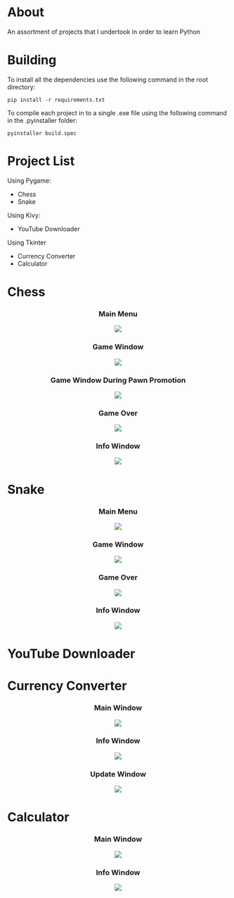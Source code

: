 # About
An assortment of projects that I undertook in order to learn Python

# Building
To install all the dependencies use the following command in the root directory:
```commandline
pip install -r requirements.txt
```
To compile each project in to a single .exe file using the following command in the .pyinstaller folder:
```commandline
pyinstaller build.spec
```

# Project List
Using Pygame:
  * Chess
  * Snake

Using Kivy:
  * YouTube Downloader

Using Tkinter
  * Currency Converter
  * Calculator

# Chess
<h3 align="center"> Main Menu </h3>
<p align="center"> <img src="chess/screenshots/main menu.png"> </p>
<h3 align="center"> Game Window </h3>
<p align="center"> <img src="chess/screenshots/game window.png"> </p>
<h3 align="center"> Game Window During Pawn Promotion </h3>
<p align="center"> <img src="chess/screenshots/game window pawn promotion.png"> </p>
<h3 align="center"> Game Over </h3>
<p align="center"> <img src="chess/screenshots/game over.png"> </p>
<h3 align="center"> Info Window </h3>
<p align="center"> <img src="chess/screenshots/info window.png"> </p>

# Snake
<h3 align="center"> Main Menu </h3>
<p align="center"> <img src="snake/screenshots/main menu.png"> </p>
<h3 align="center"> Game Window </h3>
<p align="center"> <img src="snake/screenshots/game window.png"> </p>
<h3 align="center"> Game Over </h3>
<p align="center"> <img src="snake/screenshots/game over.png"> </p>
<h3 align="center"> Info Window </h3>
<p align="center"> <img src="snake/screenshots/info window.png"> </p>

# YouTube Downloader

# Currency Converter
<h3 align="center"> Main Window </h3>
<p align="center"> <img src="currency converter/screenshots/main window.png"> </p>
<h3 align="center"> Info Window </h3>
<p align="center"> <img src="currency converter/screenshots/info window.png"> </p>
<h3 align="center"> Update Window </h3>
<p align="center"> <img src="currency converter/screenshots/update window.png"> </p>

# Calculator
<h3 align="center"> Main Window </h3>
<p align="center"> <img src="calculator/screenshots/main window.png"> </p>
<h3 align="center"> Info Window </h3>
<p align="center"> <img src="calculator/screenshots/info window.png"> </p>
